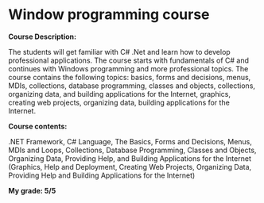 <h1>Window programming course</h1>

<b>Course Description: </b><p>The students will get familiar with C# .Net and learn how to develop professional applications. The course starts with fundamentals of C# and continues with Windows programming and more professional topics. The course contains the following topics: basics, forms and decisions, menus, MDIs, collections, database programming, classes and objects, collections, organizing data, and building applications for the Internet, graphics, creating web projects, organizing data, building applications for the Internet.</p>

<b>Course contents: </b><p>.NET Framework, C# Language, The Basics, Forms and Decisions, Menus, MDIs and Loops, Collections, Database Programming, Classes and Objects, Organizing Data, Providing Help, and Building Applications for the Internet (Graphics, Help and Deployment, Creating Web Projects, Organizing Data, Providing Help and Building Applications for the Internet)</p>

<b>My grade: 5/5</b>

